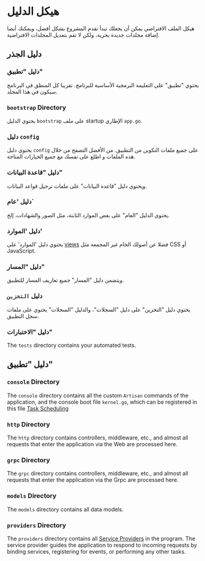 # هيكل الدليل

هيكل الملف الافتراضي يمكن أن يجعلك تبدأ تقدم المشروع بشكل أفضل، ويمكنك أيضا إضافة مجلدات جديدة بحرية، ولكن
لا تقم بتعديل المجلدات الافتراضية.

## دليل الجذر

### دليل "تطبيق"

يحتوي "تطبيق" على التعليمة البرمجية الأساسية للبرنامج. تقريبا كل المنطق في البرنامج سيكون في هذا المجلد.

### `bootstrap` Directory

يحتوي الدليل `bootstrap` على ملف startup الإطاري `app.go`.

### دليل `config`

يحتوي دليل `config` على جميع ملفات التكوين من التطبيق. من الأفضل التصفح من خلال هذه الملفات و
اطلع على نفسك مع جميع الخيارات المتاحة.

### دليل "قاعدة البيانات"

ويحتوي دليل "قاعدة البيانات" على ملفات ترحيل قواعد البيانات.

### دليل 'عام\`

يحتوي الدليل "العام" على بعض الموارد الثابتة، مثل الصور والشهادات، إلخ.

### دليل 'الموارد'

يحتوي دليل 'الموارد' على [views](../basic/views) فضلا عن أصولك الخام غير المجمعة مثل
CSS أو JavaScript.

### دليل "المسار"

ويتضمن دليل "المسار" جميع تعاريف المسار للتطبيق.

### دليل `التخزين`

يحتوي دليل "التخزين" على دليل "السجلات"، والدليل "السجلات" يحتوي على ملفات سجل التطبيق.

### دليل "الاختبارات"

The `tests` directory contains your automated tests.

## دليل "تطبيق"

### `console` Directory

The `console` directory contains all the custom `Artisan` commands of the application, and the console boot file
`kernel.go`, which can be registered in this file [Task Scheduling](../advanced/schedule)

### `http` Directory

The `http` directory contains controllers, middleware, etc., and almost all requests that enter the application via the
Web are processed here.

### `grpc` Directory

The `grpc` directory contains controllers, middleware, etc., and almost all requests that enter the application via the
Grpc are processed here.

### `models` Directory

The `models` directory contains all data models.

### `providers` Directory

The `providers` directory contains all [Service Providers](../foundation/providers) in the
program. The service provider guides the application to respond to incoming requests by binding services, registering
for events, or performing any other tasks.
